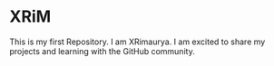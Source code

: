 # XRiM
This is my first Repository.
I am XRimaurya.
I am excited to share my projects and learning with the GitHub community.

